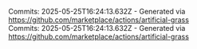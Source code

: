 Commits: 2025-05-25T16:24:13.632Z - Generated via https://github.com/marketplace/actions/artificial-grass
<br>
Commits: 2025-05-25T16:24:13.632Z - Generated via https://github.com/marketplace/actions/artificial-grass
<br>
